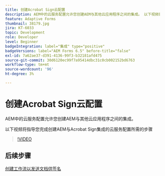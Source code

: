 ```yaml
---
title: 创建Acrobat Sign云配置
description: AEM中的云服务配置允许您创建AEM与其他云应用程序之间的集成。 以下视频将指导您完成创建AEM与Acrobat Sign集成的云服务配置所需的步骤。
feature: Adaptive Forms
thumbnail: 38179.jpg
jira: KT-6033
topic: Development
role: Developer
level: Beginner
badgeIntegration: label="集成" type="positive"
badgeVersions: label="AEM Forms 6.5" before-title="false"
exl-id: 7a62ae37-d391-4136-99f3-b32181afd475
source-git-commit: 30d6120ec99f7a95414dbc31c0cb002152bd6763
workflow-type: tm+mt
source-wordcount: '96'
ht-degree: 3%

---
```


# 创建Acrobat Sign云配置

AEM中的云服务配置允许您创建AEM与其他云应用程序之间的集成。

以下视频将指导您完成创建AEM与Acrobat Sign集成的云服务配置所需的步骤

>[!VIDEO](https://video.tv.adobe.com/v/38179?quality=12&learn=on)

## 后续步骤

[创建工作流以发送文档供签名](./create-workflow-to-send-document-for-signing.md)
